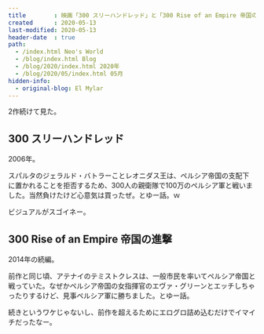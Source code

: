```yaml
---
title        : 映画「300 スリーハンドレッド」と「300 Rise of an Empire 帝国の進撃」を見た
created      : 2020-05-13
last-modified: 2020-05-13
header-date  : true
path:
  - /index.html Neo's World
  - /blog/index.html Blog
  - /blog/2020/index.html 2020年
  - /blog/2020/05/index.html 05月
hidden-info:
  - original-blog: El Mylar
---
```


2作続けて見た。

## 300 スリーハンドレッド

2006年。

スパルタのジェラルド・バトラーことレオニダス王は、ペルシア帝国の支配下に置かれることを拒否するため、300人の親衛隊で100万のペルシア軍と戦いました。当然負けたけど心意気は買ったぜ。とゆー話。ｗ

ビジュアルがスゴイネー。

## 300 Rise of an Empire 帝国の進撃

2014年の続編。

前作と同じ頃、アテナイのテミストクレスは、一般市民を率いてペルシア帝国と戦っていた。なぜかペルシア帝国の女指揮官のエヴァ・グリーンとエッチしちゃったりするけど、見事ペルシア軍に勝ちました。とゆー話。

続きというワケじゃないし、前作を超えるためにエログロ詰め込むだけでイマイチだったなー。
